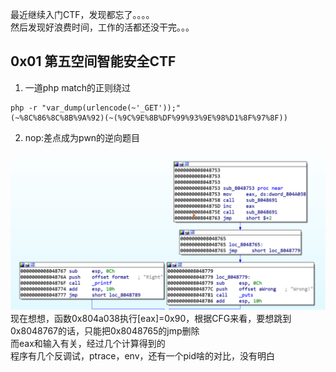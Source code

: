 最近继续入门CTF，发现都忘了。。。。    
然后发现好浪费时间，工作的活都还没干完。。。

## 0x01 第五空间智能安全CTF  

1. 一道php match的正则绕过  
```
php -r "var_dump(urlencode(~'_GET'));"
(~%8C%86%8C%8B%9A%92)(~(%9C%9E%8B%DF%99%93%9E%98%D1%8F%97%8F))
```

2. nop:差点成为pwn的逆向题目  

![](./2020.06.26/1.nop.png)  
现在想想，函数0x804a038执行[eax]=0x90，根据CFG来看，要想跳到0x8048767的话，只能把0x8048765的jmp删除  
而eax和输入有关，经过几个计算得到的  
程序有几个反调试，ptrace，env，还有一个pid啥的对比，没有明白  

